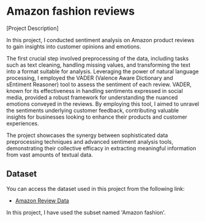 # Amazon fashion reviews

[Project Description]

In this project, I conducted sentiment analysis on Amazon product reviews to gain insights into customer opinions and emotions. 

The first crucial step involved preprocessing of the data, including tasks such as text cleaning, handling missing values, and transforming the text into a format suitable for analysis. 
Leveraging the power of natural language processing, I employed the VADER (Valence Aware Dictionary and sEntiment Reasoner) tool to assess the sentiment of each review. VADER, known for its effectiveness in handling sentiments expressed in social media, provided a robust framework for understanding the nuanced emotions conveyed in the reviews. By employing this tool, I aimed to unravel the sentiments underlying customer feedback, contributing valuable insights for businesses looking to enhance their products and customer experiences. 

The project showcases the synergy between sophisticated data preprocessing techniques and advanced sentiment analysis tools, demonstrating their collective efficacy in extracting meaningful information from vast amounts of textual data.



## Dataset

You can access the dataset used in this project from the following link:

- [Amazon Review Data](https://nijianmo.github.io/amazon/index.html)

In this project, I have used the subset named 'Amazon fashion'.
